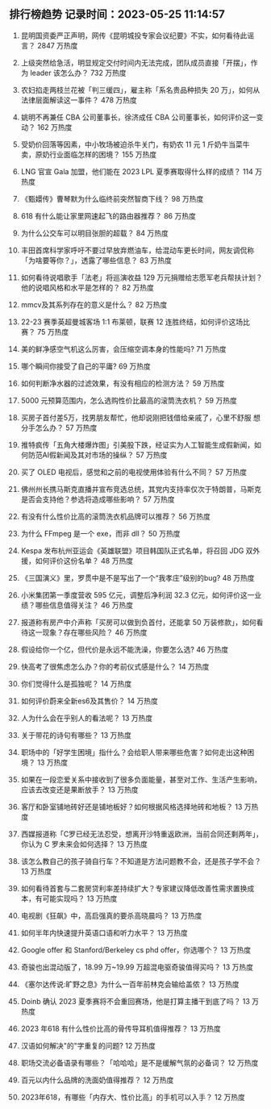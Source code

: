 
## 排行榜趋势 记录时间：2023-05-25 11:14:57
  
  1. 昆明国资委严正声明，网传《昆明城投专家会议纪要》不实，如何看待此谣言？ 2847 万热度
    
  2. 上级突然给急活，明显规定交付时间内无法完成，团队成员直接「开摆」，作为 leader 该怎么办？ 732 万热度
    
  3. 农妇掐走两枝兰花被「判三缓四」，雇主称「系名贵品种损失 20 万」，如何从法律层面解读这一事件？ 478 万热度
    
  4. 姚明不再兼任 CBA 公司董事长，徐济成任 CBA 公司董事长，如何评价这一变动？ 162 万热度
    
  5. 受奶价回落等因素，中小牧场被迫杀牛关门，有奶农 11 元 1 斤奶牛当菜牛卖，原奶行业面临怎样的困境？ 155 万热度
    
  6. LNG 官宣 Gala 加盟，他们能在 2023 LPL 夏季赛取得什么样的成绩？ 114 万热度
    
  7. 《甄嬛传》曹琴默为什么临终前突然智商下线？ 98 万热度
    
  8. 618 有什么能让家里网速起飞的路由器推荐？ 86 万热度
    
  9. 为什么公交车可以明目张胆的超载？ 84 万热度
    
  10. 丰田首席科学家呼吁不要过早放弃燃油车，给混动车更长时间，网友调侃称「为啥要等你？」，透露了哪些信息？ 83 万热度
    
  11. 如何看待说唱歌手「法老」将巡演收益 129 万元捐赠给志愿军老兵帮扶计划？他的说唱风格和水平是怎样的？ 82 万热度
    
  12. mmcv及其系列存在的意义是什么？ 82 万热度
    
  13. 22-23 赛季英超曼城客场 1:1 布莱顿，联赛 12 连胜终结，如何评价这场比赛？ 75 万热度
    
  14. 美的鲜净感空气机这么厉害，会压缩空调本身的性能吗? 71 万热度
    
  15. 哪个瞬间你接受了自己的平庸? 69 万热度
    
  16. 如何判断净水器的过滤效果，有没有相应的检测方法？ 59 万热度
    
  17. 5000 元预算范围内，怎么选购性价比最高的滚筒洗衣机？ 59 万热度
    
  18. 买房子首付差5万，找男朋友帮忙，他却说刚把钱借给亲戚了，心里不舒服 想分手怎么办？ 57 万热度
    
  19. 推特疯传「五角大楼爆炸图」引美股下跌，经证实为人工智能生成假新闻，如何防范AI假新闻及其对市场的操纵？ 57 万热度
    
  20. 买了 OLED 电视后，感觉和之前的电视使用体验有什么不同？ 57 万热度
    
  21. 佛州州长携马斯克直播并宣布竞选总统，其党内支持率仅次于特朗普，马斯克是否会支持他？参选将造成哪些影响？ 57 万热度
    
  22. 有没有什么性价比高的滚筒洗衣机品牌可以推荐？ 56 万热度
    
  23. 为什么 FFmpeg 是一个 exe，而非 dll？ 50 万热度
    
  24. Kespa 发布杭州亚运会《英雄联盟》项目韩国队正式名单，将召回 JDG 双外援，如何评价这份名单？ 48 万热度
    
  25. 《三国演义》里，罗贯中是不是写出了一个“我孝庄”级别的bug? 48 万热度
    
  26. 小米集团第一季度营收 595 亿元，调整后净利润 32.3 亿元，如何评价这一业绩？哪些信息值得关注？ 46 万热度
    
  27. 报道称有房产中介声称「买房可以做到负首付，还能拿 50 万装修款」，如何看待这一现象？存在哪些风险？ 46 万热度
    
  28. 假设给你一个亿，但代价是永远不能洗澡，你要怎么选? 46 万热度
    
  29. 快高考了很焦虑怎么办？你的考前仪式感是什么？ 14 万热度
    
  30. 你们觉得什么是孤独呢？ 14 万热度
    
  31. 如何评价蔚来全新es6及其售价？ 14 万热度
    
  32. 人为什么会在乎别人的看法呢？ 13 万热度
    
  33. 关于带花的诗句有哪些？ 13 万热度
    
  34. 职场中的「好学生困境」指什么？会给职人带来哪些危害？如何走出这种困境？ 13 万热度
    
  35. 如果在一段恋爱关系中接收到了很多负面能量，甚至对工作、生活产生影响，应该去改变还是果断放手？ 13 万热度
    
  36. 客厅和卧室铺地砖好还是铺地板好？如何根据风格选择地砖和地板？ 13 万热度
    
  37. 西媒报道称「C罗已经无法忍受，想离开沙特重返欧洲，当前合同还剩两年」，你认为 C 罗未来会如何选择？ 13 万热度
    
  38. 该怎么教自己的孩子骑自行车？不知道是方法问题教不会，还是孩子学不会？ 13 万热度
    
  39. 如何看待首套与二套房贷利率差持续扩大？专家建议降低改善性需求置换成本，有可能实现吗？ 13 万热度
    
  40. 电视剧《狂飙》中，高启强真的要杀高晓晨吗？ 13 万热度
    
  41. 如何半年内快速提升英语口语和听力水平？ 13 万热度
    
  42. Google offer 和 Stanford/Berkeley cs phd offer，你选哪个？ 13 万热度
    
  43. 奇骏也出混动版了，18.99 万~19.99 万超混电驱奇骏值得买吗？ 13 万热度
    
  44. 《塞尔达传说:旷野之息》为什么一百年前林克会输给盖侬？ 13 万热度
    
  45. Doinb 确认 2023 夏季赛将不会重回赛场，他是打算主播干到底了吗？ 13 万热度
    
  46. 2023 年618 有什么性价比高的骨传导耳机值得推荐？ 13 万热度
    
  47. 汉语如何解决"的"字重复的问题? 12 万热度
    
  48. 职场交流必备语录有哪些？「哈哈哈」是不是缓解气氛的必备词？ 12 万热度
    
  49. 百元以内什么品牌的洗面奶值得推荐？ 12 万热度
    
  50. 2023年618，有哪些「内存大、性价比高」的手机可以入手？ 12 万热度
    